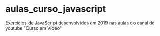 # aulas_curso_javascript
Exercícios de JavaScript desenvolvidos em 2019 nas aulas do canal de youtube "Curso em Vídeo"
